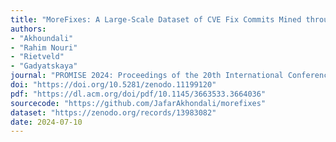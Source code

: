 ```yaml
---
title: "MoreFixes: A Large-Scale Dataset of CVE Fix Commits Mined through Enhanced Repository Discovery"
authors: 
- "Akhoundali"
- "Rahim Nouri"
- "Rietveld"
- "Gadyatskaya"
journal: "PROMISE 2024: Proceedings of the 20th International Conference on Predictive Models and Data Analytics in Software Engineering"
doi: "https://doi.org/10.5281/zenodo.11199120"
pdf: "https://dl.acm.org/doi/pdf/10.1145/3663533.3664036"
sourcecode: "https://github.com/JafarAkhondali/morefixes"
dataset: "https://zenodo.org/records/13983082"
date: 2024-07-10
---
```



 